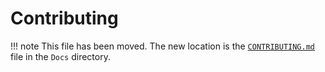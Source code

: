 # Contributing

!!! note
    This file has been moved. The new location is the [`CONTRIBUTING.md`](https://i-language-rust.readthedocs.io/en/latest/CONTRIBUTING/) file in the `Docs` directory.